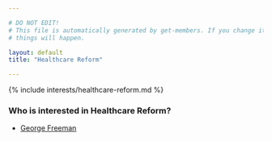 ```yaml
---

# DO NOT EDIT!
# This file is automatically generated by get-members. If you change it, bad
# things will happen.

layout: default
title: "Healthcare Reform"

---
```


{% include interests/healthcare-reform.md %}

### Who is interested in Healthcare Reform?


* [George Freeman](../members/george-freeman.html)
